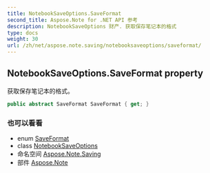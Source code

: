 ```yaml
---
title: NotebookSaveOptions.SaveFormat
second_title: Aspose.Note for .NET API 参考
description: NotebookSaveOptions 财产. 获取保存笔记本的格式
type: docs
weight: 30
url: /zh/net/aspose.note.saving/notebooksaveoptions/saveformat/
---
```

## NotebookSaveOptions.SaveFormat property

获取保存笔记本的格式。

```csharp
public abstract SaveFormat SaveFormat { get; }
```

### 也可以看看

* enum [SaveFormat](../../../aspose.note/saveformat/)
* class [NotebookSaveOptions](../)
* 命名空间 [Aspose.Note.Saving](../../notebooksaveoptions/)
* 部件 [Aspose.Note](../../../)


